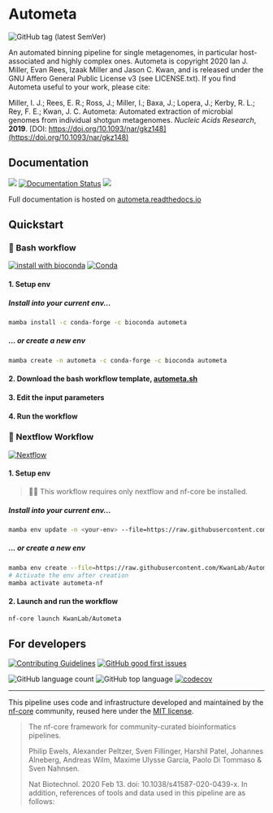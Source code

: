 Autometa
=========

![GitHub tag (latest SemVer)](https://img.shields.io/github/v/tag/KwanLab/Autometa?label=Latest%20Version&sort=semver&style=flat-square)

An automated binning pipeline for single metagenomes, in particular host-associated and highly complex ones. Autometa is copyright 2020 Ian J. Miller, Evan Rees, Izaak Miller and Jason C. Kwan, and is released under the GNU Affero General Public License v3 (see LICENSE.txt). If you find Autometa useful to your work, please cite:

Miller, I. J.; Rees, E. R.; Ross, J.; Miller, I.; Baxa, J.; Lopera, J.; Kerby, R. L.; Rey, F. E.; Kwan, J. C. Autometa: Automated extraction of microbial genomes from individual shotgun metagenomes. *Nucleic Acids Research*, **2019**. [DOI: https://doi.org/10.1093/nar/gkz148](https://doi.org/10.1093/nar/gkz148)

Documentation
-------------

<a href="https://autometa.readthedocs.io"><img src="https://img.shields.io/badge/readthedocs-Autometa-blue"/></a>
[![Documentation Status](https://readthedocs.org/projects/autometa/badge/?version=latest)](https://autometa.readthedocs.io/en/latest/?badge=latest)
<a href="https://github.com/KwanLab/Autometa/discussions"><img src="https://img.shields.io/github/discussions/KwanLab/Autometa"/></a>

Full documentation is hosted on [autometa.readthedocs.io](https://autometa.readthedocs.io "Autometa documentation")

Quickstart
-------------------------------------------------------------------------------------------------------------------------

### :shell: Bash workflow

[![install with bioconda](https://img.shields.io/badge/install%20with-bioconda-brightgreen.svg?style=flat)](http://bioconda.github.io/recipes/autometa/README.html) [![Conda](https://img.shields.io/conda/dn/bioconda/autometa.svg)](https://anaconda.org/bioconda/autometa/files)

#### 1. Setup env

##### Install into your current env...

```bash
mamba install -c conda-forge -c bioconda autometa
```

##### ... or create a new env

```bash
mamba create -n autometa -c conda-forge -c bioconda autometa
```

#### 2. Download the bash workflow template, [autometa.sh](https://raw.githubusercontent.com/KwanLab/Autometa/main/workflows/autometa.sh "autometa.sh template")

#### 3. Edit the input parameters

#### 4. Run the workflow

### :green_apple: Nextflow Workflow

[![Nextflow](https://img.shields.io/badge/nextflow%20DSL2-%E2%89%A521.04.0-23aa62.svg?labelColor=000000?style=flat-square)](https://www.nextflow.io/)

#### 1. Setup env

> :student: This workflow requires only nextflow and nf-core be installed.

##### Install into your current env...

```bash
mamba env update -n <your-env> --file=https://raw.githubusercontent.com/KwanLab/Autometa/main/nextflow-env.yml
```

##### ... or create a new env

```bash
mamba env create --file=https://raw.githubusercontent.com/KwanLab/Autometa/main/nextflow-env.yml
# Activate the env after creation
mamba activate autometa-nf
```

#### 2. Launch and run the workflow

```bash
nf-core launch KwanLab/Autometa
```

For developers
--------------

<a href="https://github.com/KwanLab/Autometa/blob/main/.github/CONTRIBUTING.md"><img src="https://img.shields.io/badge/Contributing-Guidelines-blue" alt="Contributing Guidelines"/></a>
<a href="https://github.com/KwanLab/Autometa/contribute"><img alt="GitHub good first issues" src="https://img.shields.io/github/issues-search/KwanLab/Autometa?color=purple&label=Good%20First%20Issues&query=label%3A%22good%20first%20issue%22"></a>

![GitHub language count](https://img.shields.io/github/languages/count/KwanLab/Autometa)
![GitHub top language](https://img.shields.io/github/languages/top/KwanLab/Autometa)
[![codecov](https://codecov.io/gh/KwanLab/Autometa/branch/main/graph/badge.svg?token=N2X4F6P6M5)](https://codecov.io/gh/KwanLab/Autometa)

------------------------------------------------------------------------------------------------------------------------------------------------------------------------------------------------------------

This pipeline uses code and infrastructure developed and maintained by the [nf-core](https://nf-co.re) community, reused here under the [MIT license](https://github.com/nf-core/tools/blob/master/LICENSE).

> The nf-core framework for community-curated bioinformatics pipelines.
>
> Philip Ewels, Alexander Peltzer, Sven Fillinger, Harshil Patel, Johannes Alneberg, Andreas Wilm, Maxime Ulysse Garcia, Paolo Di Tommaso & Sven Nahnsen.
>
> Nat Biotechnol. 2020 Feb 13. doi: 10.1038/s41587-020-0439-x.
In addition, references of tools and data used in this pipeline are as follows:
